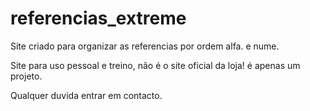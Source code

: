# referencias_extreme
Site criado para organizar as referencias por ordem alfa. e nume.

Site para uso pessoal e treino, não é o site oficial da loja! é apenas um projeto.

Qualquer duvida entrar em contacto.

